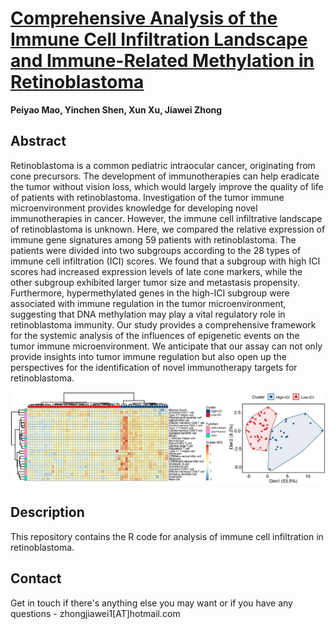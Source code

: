 # [Comprehensive Analysis of the Immune Cell Infiltration Landscape and Immune-Related Methylation in Retinoblastoma](https://www.frontiersin.org/articles/10.3389/fgene.2022.864473/full)



**Peiyao Mao, Yinchen Shen, Xun Xu, Jiawei Zhong**

## Abstract
Retinoblastoma is a common pediatric intraocular cancer, originating from cone precursors. The development of immunotherapies can help eradicate the tumor without vision loss, which would largely improve the quality of life of patients with retinoblastoma. Investigation of the tumor immune microenvironment provides knowledge for developing novel immunotherapies in cancer. However, the immune cell infiltrative landscape of retinoblastoma is unknown. Here, we compared the relative expression of immune gene signatures among 59 patients with retinoblastoma. The patients were divided into two subgroups according to the 28 types of immune cell infiltration (ICI) scores. We found that a subgroup with high ICI scores had increased expression levels of late cone markers, while the other subgroup exhibited larger tumor size and metastasis propensity. Furthermore, hypermethylated genes in the high-ICI subgroup were associated with immune regulation in the tumor microenvironment, suggesting that DNA methylation may play a vital regulatory role in retinoblastoma immunity. Our study provides a comprehensive framework for the systemic analysis of the influences of epigenetic events on the tumor immune microenvironment. We anticipate that our assay can not only provide insights into tumor immune regulation but also open up the perspectives for the identification of novel immunotherapy targets for retinoblastoma.

![Classification Overview](/Classification.jpg)

## Description
This repository contains the R code for analysis of immune cell infiltration in retinoblastoma.

## Contact
Get in touch if there's anything else you may want or if you have any questions - zhongjiawei1[AT]hotmail.com







